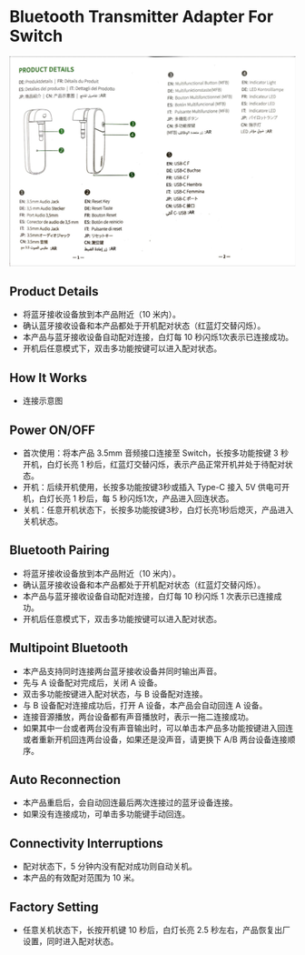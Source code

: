 # Bluetooth Transmitter Adapter For Switch

![product](img/product.jpg)

## Product Details
- 将蓝牙接收设备放到本产品附近（10 米内）。
- 确认蓝牙接收设备和本产品都处于开机配对状态（红蓝灯交替闪烁）。
- 本产品与蓝牙接收设备自动配对连接，白灯每 10 秒闪烁1次表示已连接成功。
- 开机后任意模式下，双击多功能按键可以进入配对状态。

## How It Works
- 连接示意图

## Power ON/OFF
- 首次使用：将本产品 3.5mm 音频接口连接至 Switch，长按多功能按键 3 秒开机，白灯长亮 1 秒后，红蓝灯交替闪烁，表示产品正常开机并处于待配对状态。
- 开机：后续开机使用，长按多功能按键3秒或插入 Type-C 接入 5V 供电可开机，白灯长亮 1 秒后，每 5 秒闪烁1次，产品进入回连状态。
- 关机：任意开机状态下，长按多功能按键3秒，白灯长亮1秒后熄灭，产品进入关机状态。

## Bluetooth Pairing
- 将蓝牙接收设备放到本产品附近（10 米内）。
- 确认蓝牙接收设备和本产品都处于开机配对状态（红蓝灯交替闪烁）。
- 本产品与蓝牙接收设备自动配对连接，白灯每 10 秒闪烁 1 次表示已连接成功。
- 开机后任意模式下，双击多功能按键可以进入配对状态。

## Multipoint Bluetooth
- 本产品支持同时连接两台蓝牙接收设备并同时输出声音。
- 先与 A 设备配对完成后，关闭 A 设备。
- 双击多功能按键进入配对状态，与 B 设备配对连接。
- 与 B 设备配对连接成功后，打开 A 设备，本产品会自动回连 A 设备。
- 连接音源播放，两台设备都有声音播放时，表示一拖二连接成功。
- 如果其中一台或者两台没有声音输出时，可以单击本产品多功能按键进入回连或者重新开机回连两台设备，如果还是没声音，请更换下 A/B 两台设备连接顺序。

## Auto Reconnection
- 本产品重启后，会自动回连最后两次连接过的蓝牙设备连接。
- 如果没有连接成功，可单击多功能键手动回连。

## Connectivity Interruptions
- 配对状态下，5 分钟内没有配对成功则自动关机。
- 本产品的有效配对范围为 10 米。

## Factory Setting
- 任意关机状态下，长按开机键 10 秒后，白灯长亮 2.5 秒左右，产品恢复出厂设置，同时进入配对状态。